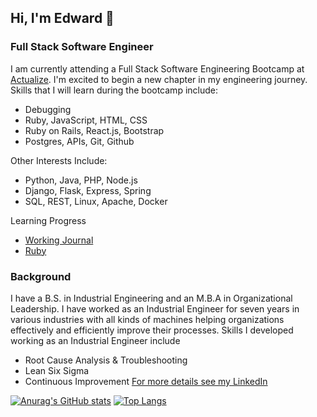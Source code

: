 ## Hi, I'm Edward 👋

### Full Stack Software Engineer
I am currently attending a Full Stack Software Engineering Bootcamp at [Actualize](https://anyonecanlearntocode.com/). I'm excited to begin a new chapter in my engineering journey. Skills that I will learn during the bootcamp include:
- Debugging
- Ruby, JavaScript, HTML, CSS
- Ruby on Rails, React.js, Bootstrap
- Postgres, APIs, Git, Github

Other Interests Include:
- Python, Java, PHP, Node.js
- Django, Flask, Express, Spring
- SQL, REST, Linux, Apache, Docker

Learning Progress
- [Working Journal](https://github.com/edwardminaya/continuous-learning/tree/main/Journal)
- [Ruby](https://github.com/edwardminaya/deliberate-practice-ruby)


### Background
I have a B.S. in Industrial Engineering and an M.B.A in Organizational Leadership. I have worked as an Industrial Engineer for seven years in various industries with all kinds of machines helping organizations effectively and efficiently improve their processes. Skills I developed working as an Industrial Engineer include
- Root Cause Analysis & Troubleshooting
- Lean Six Sigma
- Continuous Improvement
[For more details see my LinkedIn](https://www.linkedin.com/in/edminaya/)

[![Anurag's GitHub stats](https://github-readme-stats.vercel.app/api?username=edwardminaya)](https://github.com/anuraghazra/github-readme-stats)
[![Top Langs](https://github-readme-stats.vercel.app/api/top-langs/?username=edwardminaya&langs_count=8)](https://github.com/anuraghazra/github-readme-stats)

